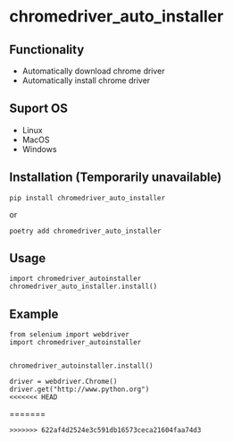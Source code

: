 # chromedriver_auto_installer

## Functionality
 - Automatically download chrome driver
 - Automatically install chrome driver

## Suport OS
 - Linux
 - MacOS
 - Windows

## Installation (Temporarily unavailable)

```
pip install chromedriver_auto_installer
```
or
```
poetry add chromedriver_auto_installer
```

## Usage
```
import chromedriver_autoinstaller
chromedriver_auto_installer.install() 
```

## Example
```
from selenium import webdriver
import chromedriver_autoinstaller


chromedriver_autoinstaller.install()

driver = webdriver.Chrome()
driver.get("http://www.python.org")
<<<<<<< HEAD
```
=======
```
>>>>>>> 622af4d2524e3c591db16573ceca21604faa74d3
